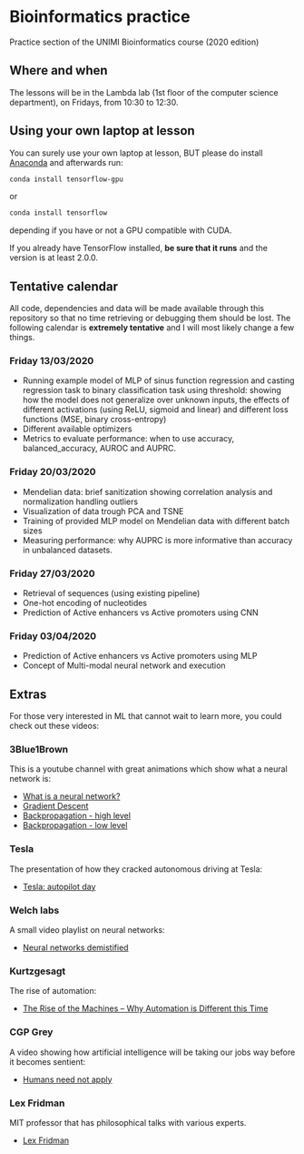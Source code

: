 # Bioinformatics practice
Practice section of the UNIMI Bioinformatics course (2020 edition)

## Where and when
The lessons will be in the Lambda lab (1st floor of the computer science department), on Fridays, from 10:30 to 12:30.

## Using your own laptop at lesson
You can surely use your own laptop at lesson, BUT please do install [Anaconda](https://www.anaconda.com/distribution/#download-section) and afterwards run:

```bash
conda install tensorflow-gpu
```

or 

```bash
conda install tensorflow
```

depending if you have or not a GPU compatible with CUDA.

If you already have TensorFlow installed, **be sure that it runs** and the version is at least 2.0.0.

## Tentative calendar
All code, dependencies and data will be made available through this repository so that no time retrieving or debugging them should be lost.
The following calendar is **extremely tentative** and I will most likely change a few things.

### Friday 13/03/2020
- Running example model of MLP of sinus function regression and casting regression task to binary classification task using threshold: showing how the model does not generalize over unknown inputs, the effects of different activations (using ReLU, sigmoid and linear) and different loss functions (MSE, binary cross-entropy)
- Different available optimizers
- Metrics to evaluate performance: when to use accuracy, balanced_accuracy, AUROC and AUPRC.

### Friday 20/03/2020
- Mendelian data: brief sanitization showing correlation analysis and normalization handling outliers
- Visualization of data trough PCA and TSNE 
- Training of provided MLP model on Mendelian data with different batch sizes
- Measuring performance: why AUPRC is more informative than accuracy in unbalanced datasets.

### Friday 27/03/2020
- Retrieval of sequences (using existing pipeline)
- One-hot encoding of nucleotides
- Prediction of Active enhancers vs Active promoters using CNN

### Friday 03/04/2020
- Prediction of Active enhancers vs Active promoters using MLP
- Concept of Multi-modal neural network and execution

## Extras
For those very interested in ML that cannot wait to learn more, you could check out these videos:

### 3Blue1Brown
This is a youtube channel with great animations which show what a neural network is:
- [What is a neural network?](https://www.youtube.com/watch?v=aircAruvnKk&t=1s)
- [Gradient Descent](https://www.youtube.com/watch?v=IHZwWFHWa-w)
- [Backpropagation - high level](https://www.youtube.com/watch?v=Ilg3gGewQ5U)
- [Backpropagation - low level](https://www.youtube.com/watch?v=tIeHLnjs5U8)

### Tesla
The presentation of how they cracked autonomous driving at Tesla:
- [Tesla: autopilot day](https://www.youtube.com/watch?v=Ucp0TTmvqOE)

### Welch labs
A small video playlist on neural networks:
- [Neural networks demistified](https://www.youtube.com/watch?v=bxe2T-V8XRs)

### Kurtzgesagt
The rise of automation:
- [The Rise of the Machines – Why Automation is Different this Time](https://www.youtube.com/watch?v=WSKi8HfcxEk&t=27s)

### CGP Grey
A video showing how artificial intelligence will be taking our jobs way before it becomes sentient:
- [Humans need not apply](https://www.youtube.com/watch?v=7Pq-S557XQU)

### Lex Fridman
MIT professor that has philosophical talks with various experts.
- [Lex Fridman](https://www.youtube.com/channel/UCSHZKyawb77ixDdsGog4iWA)
